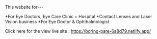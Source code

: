 This website for---

 *For Eye Doctors, Eye Care Clinic + Hospital
 *Contact Lenses and Laser Vision business
 *For Eye Doctor & Ophthalmologist
 
Click here for the view live site :  https://boring-pare-6a8d79.netlify.app/
